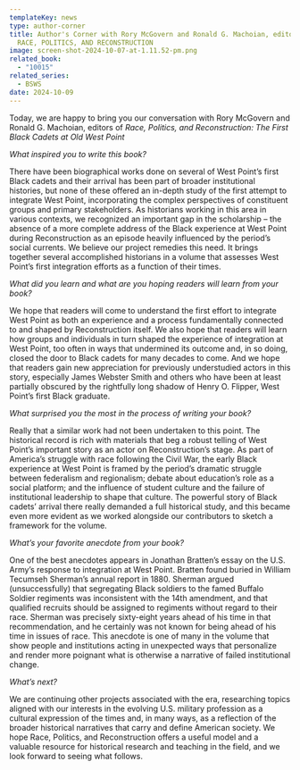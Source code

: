 ```yaml
---
templateKey: news
type: author-corner
title: Author's Corner with Rory McGovern and Ronald G. Machoian, editors of
  RACE, POLITICS, AND RECONSTRUCTION
image: screen-shot-2024-10-07-at-1.11.52-pm.png
related_book:
  - "10015"
related_series:
  - BSWS
date: 2024-10-09
---
```

Today, we are happy to bring you our conversation with Rory McGovern and Ronald G. Machoian, editors of *Race, Politics, and Reconstruction: The First Black Cadets at Old West Point*

*What inspired you to write this book?* 

There have been biographical works done on several of West Point’s first Black cadets and their arrival has been part of broader institutional histories, but none of these offered an in-depth study of the first attempt to integrate West Point, incorporating the complex perspectives of constituent groups and primary stakeholders. As historians working in this area in various contexts, we recognized an important gap in the scholarship – the absence of a more complete address of the Black experience at West Point during Reconstruction as an episode heavily influenced by the period’s social currents. We believe our project remedies this need. It brings together several accomplished historians in a volume that assesses West Point’s first integration efforts as a function of their times.

*What did you learn and what are you hoping readers will learn from your book?* 

We hope that readers will come to understand the first effort to integrate West Point as both an experience and a process fundamentally connected to and shaped by Reconstruction itself. We also hope that readers will learn how groups and individuals in turn shaped the experience of integration at West Point, too often in ways that undermined its outcome and, in so doing, closed the door to Black cadets for many decades to come. And we hope that readers gain new appreciation for previously understudied actors in this story, especially James Webster Smith and others who have been at least partially obscured by the rightfully long shadow of Henry O. Flipper, West Point’s first Black graduate. 

*What surprised you the most in the process of writing your book?* 

Really that a similar work had not been undertaken to this point. The historical record is rich with materials that beg a robust telling of West Point’s important story as an actor on Reconstruction’s stage. As part of America’s struggle with race following the Civil War, the early Black experience at West Point is framed by the period’s dramatic struggle between federalism and regionalism; debate about education’s role as a social platform; and the influence of student culture and the failure of institutional leadership to shape that culture. The powerful story of Black cadets’ arrival there really demanded a full historical study, and this became even more evident as we worked alongside our contributors to sketch a framework for the volume. 

*What’s your favorite anecdote from your book?*

One of the best anecdotes appears in Jonathan Bratten’s essay on the U.S. Army’s response to integration at West Point. Bratten found buried in William Tecumseh Sherman’s annual report in 1880. Sherman argued (unsuccessfully) that segregating Black soldiers to the famed Buffalo Soldier regiments was inconsistent with the 14th amendment, and that qualified recruits should be assigned to regiments without regard to their race. Sherman was precisely sixty-eight years ahead of his time in that recommendation, and he certainly was not known for being ahead of his time in issues of race. This anecdote is one of many in the volume that show people and institutions acting in unexpected ways that personalize and render more poignant what is otherwise a narrative of failed institutional change.

*What’s next?* 

We are continuing other projects associated with the era, researching topics aligned with our interests in the evolving U.S. military profession as a cultural expression of the times and, in many ways, as a reflection of the broader historical narratives that carry and define American society. We hope Race, Politics, and Reconstruction offers a useful model and a valuable resource for historical research and teaching in the field, and we look forward to seeing what follows.